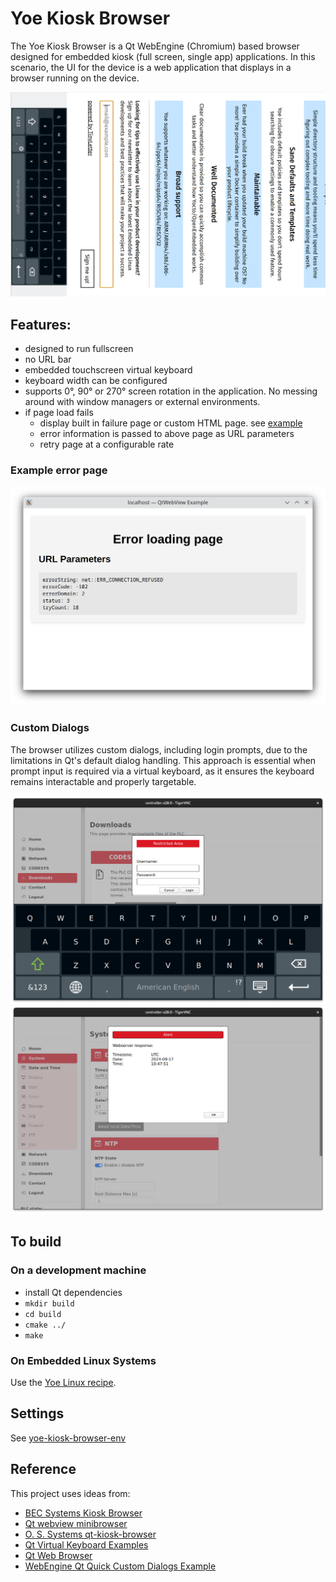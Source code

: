 # Yoe Kiosk Browser

The Yoe Kiosk Browser is a Qt WebEngine (Chromium) based browser
designed for embedded kiosk (full screen, single app) applications. In this scenario, the UI for the device
is a web application that displays in a browser running on the device.

![screenshot](screenshot.png)

## Features:

- designed to run fullscreen
- no URL bar
- embedded touchscreen virtual keyboard
- keyboard width can be configured
- supports 0°, 90° or 270° screen rotation in the application. No messing around with window managers or external environments.
- if page load fails
  - display built in failure page or custom HTML page. see [example](example-error-page.html)
  - error information is passed to above page as URL parameters
  - retry page at a configurable rate

### Example error page

![error page](error-page.png)

### Custom Dialogs

The browser utilizes custom dialogs, including login prompts, due to the limitations in Qt's default dialog handling. This approach is essential when prompt input is required via a virtual keyboard, as it ensures the keyboard remains interactable and properly targetable.

![Login](images/login.png)
![Dialog](images/dialog.png)

## To build

### On a development machine

- install Qt dependencies
- `mkdir build`
- `cd build`
- `cmake ../`
- `make`

### On Embedded Linux Systems

Use the [Yoe Linux recipe](https://github.com/YoeDistro/yoe-distro/blob/master/sources/meta-yoe/dynamic-layers/qt6-layer/recipes-qt/kiosk-browser/yoe-kiosk-browser.bb).

## Settings

See [yoe-kiosk-browser-env](yoe-kiosk-browser-env)

## Reference

This project uses ideas from:

- [BEC Systems Kiosk Browser](https://github.com/cbrake/kiosk-browser/tree/qt-webengine)
- [Qt webview minibrowser](https://github.com/qt/qtwebview/tree/dev/examples/webview/minibrowser)
- [O. S. Systems qt-kiosk-browser](https://github.com/OSSystems/qt-kiosk-browser)
- [Qt Virtual Keyboard Examples](https://github.com/qt/qtvirtualkeyboard/tree/dev/examples/virtualkeyboard/basic)
- [Qt Web Browser](https://code.qt.io/cgit/qt-apps/qtwebbrowser.git/)
- [WebEngine Qt Quick Custom Dialogs Example](https://doc.qt.io/qt-5/qtwebengine-webengine-customdialogs-example.html)